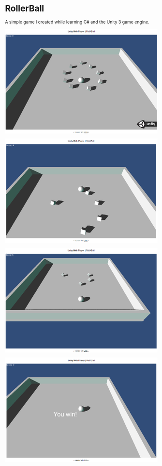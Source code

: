# RollerBall
A simple game I created while learning C# and the Unity 3 game engine.


![alt tag](https://github.com/adestefa/RollerBall/blob/master/screen1.png)

![alt tag](https://github.com/adestefa/RollerBall/blob/master/screen2.png)

![alt tag](https://github.com/adestefa/RollerBall/blob/master/screen3.png)

![alt tag](https://github.com/adestefa/RollerBall/blob/master/screen4.png)
